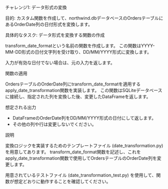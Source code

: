 チャレンジ1: データ形式の変換

目的: 
カスタム関数を作成して、northwind.dbデータベースのOrdersテーブルにあるOrderDate列の日付形式を変換します。

具体的なタスク: 
データ形式を変換する関数の作成

transform_date_formatという名前の関数を作成します。
この関数はYYYY-MM-DD形式の日付文字列を受け取り、DD/MM/YYYY形式に変換します。

入力が有効な日付でない場合は、元の入力を返します。

関数の適用

OrdersテーブルのOrderDate列にtransform_date_formatを適用するapply_date_transformation関数を実装します。
この関数はSQLiteデータベースに接続し、指定された列を変換した後、変更したDataFrameを返します。

想定される出力

- DataFrameのOrderDate列をDD/MM/YYYY形式の日付にして返します。
- その他の列や行は変更しないでください。

説明

変換ロジックを実装するためのテンプレートファイル (date_transformation.py) を用意してあります。
transform_date_format関数を記述し、これをapply_date_transformation関数で使用してOrdersテーブルのOrderDate列を変更します。

用意されているテストファイル (date_transformation_test.py) を使用して、関数が想定どおりに動作することを確認してください。